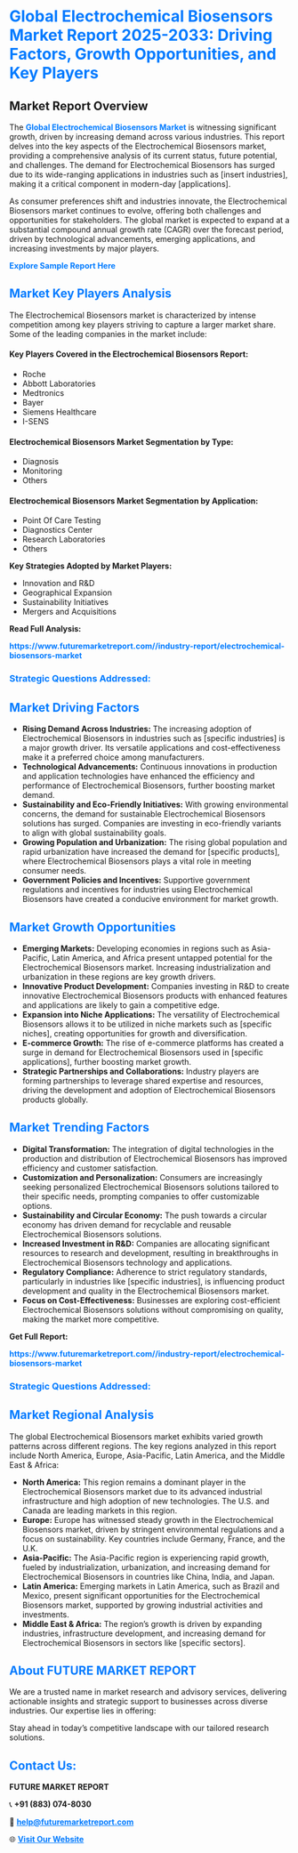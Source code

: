 <h1 style="color: #007BFF;">Global Electrochemical Biosensors Market Report 2025-2033: Driving Factors, Growth Opportunities, and Key Players</h1>

<section id="overview">
<h2>Market Report Overview</h2>
<p>The <a href="https://www.futuremarketreport.com//industry-report/electrochemical-biosensors-market" style="color: #007BFF; text-decoration: none;"><strong>Global Electrochemical Biosensors Market</strong></a> is witnessing significant growth, driven by increasing demand across various industries. This report delves into the key aspects of the Electrochemical Biosensors market, providing a comprehensive analysis of its current status, future potential, and challenges. The demand for Electrochemical Biosensors has surged due to its wide-ranging applications in industries such as [insert industries], making it a critical component in modern-day [applications].</p>
<p>As consumer preferences shift and industries innovate, the Electrochemical Biosensors market continues to evolve, offering both challenges and opportunities for stakeholders. The global market is expected to expand at a substantial compound annual growth rate (CAGR) over the forecast period, driven by technological advancements, emerging applications, and increasing investments by major players.</p>
</section>

<section id="overview">
<p><a href="https://www.futuremarketreport.com//request-sample/reportId=77079" style="color: #007BFF; text-decoration: none;"><strong>Explore Sample Report Here</strong></a></p>
</section>

<section id="key-players">
<h2 style="color: #007BFF;">Market Key Players Analysis</h2>
<p>The Electrochemical Biosensors market is characterized by intense competition among key players striving to capture a larger market share. Some of the leading companies in the market include:</p>
<h4>Key Players Covered in the Electrochemical Biosensors Report:</h4>
<ul><li>Roche</li><li>Abbott Laboratories</li><li>Medtronics</li><li>Bayer</li><li>Siemens Healthcare</li><li>I-SENS</li></ul>
<h4>Electrochemical Biosensors Market Segmentation by Type:</h4>
<ul><li>Diagnosis</li><li>Monitoring</li><li>Others</li></ul>

<h4>Electrochemical Biosensors Market Segmentation by Application:</h4>
<ul><li>Point Of Care Testing</li><li>Diagnostics Center</li><li>Research Laboratories</li><li>Others</li></ul>
<p><strong>Key Strategies Adopted by Market Players:</strong></p>
<ul>
<li>Innovation and R&D</li>
<li>Geographical Expansion</li>
<li>Sustainability Initiatives</li>
<li>Mergers and Acquisitions</li>
</ul>
</section>

<section>
<p><strong>Read Full Analysis: </strong></p><a href="https://www.futuremarketreport.com//industry-report/electrochemical-biosensors-market" style="color: #007BFF; text-decoration: none;"><strong>https://www.futuremarketreport.com//industry-report/electrochemical-biosensors-market</strong></a>
<h3 style="color: #007BFF;">Strategic Questions Addressed:</h3>
</section>

<section id="driving-factors">
<h2 style="color: #007BFF;">Market Driving Factors</h2>
<ul>
<li><strong>Rising Demand Across Industries:</strong> The increasing adoption of Electrochemical Biosensors in industries such as [specific industries] is a major growth driver. Its versatile applications and cost-effectiveness make it a preferred choice among manufacturers.</li>
<li><strong>Technological Advancements:</strong> Continuous innovations in production and application technologies have enhanced the efficiency and performance of Electrochemical Biosensors, further boosting market demand.</li>
<li><strong>Sustainability and Eco-Friendly Initiatives:</strong> With growing environmental concerns, the demand for sustainable Electrochemical Biosensors solutions has surged. Companies are investing in eco-friendly variants to align with global sustainability goals.</li>
<li><strong>Growing Population and Urbanization:</strong> The rising global population and rapid urbanization have increased the demand for [specific products], where Electrochemical Biosensors plays a vital role in meeting consumer needs.</li>
<li><strong>Government Policies and Incentives:</strong> Supportive government regulations and incentives for industries using Electrochemical Biosensors have created a conducive environment for market growth.</li>
</ul>
</section>

<section id="growth-opportunities">
<h2 style="color: #007BFF;">Market Growth Opportunities</h2>
<ul>
<li><strong>Emerging Markets:</strong> Developing economies in regions such as Asia-Pacific, Latin America, and Africa present untapped potential for the Electrochemical Biosensors market. Increasing industrialization and urbanization in these regions are key growth drivers.</li>
<li><strong>Innovative Product Development:</strong> Companies investing in R&D to create innovative Electrochemical Biosensors products with enhanced features and applications are likely to gain a competitive edge.</li>
<li><strong>Expansion into Niche Applications:</strong> The versatility of Electrochemical Biosensors allows it to be utilized in niche markets such as [specific niches], creating opportunities for growth and diversification.</li>
<li><strong>E-commerce Growth:</strong> The rise of e-commerce platforms has created a surge in demand for Electrochemical Biosensors used in [specific applications], further boosting market growth.</li>
<li><strong>Strategic Partnerships and Collaborations:</strong> Industry players are forming partnerships to leverage shared expertise and resources, driving the development and adoption of Electrochemical Biosensors products globally.</li>
</ul>
</section>

<section id="trending-factors">
<h2 style="color: #007BFF;">Market Trending Factors</h2>
<ul>
<li><strong>Digital Transformation:</strong> The integration of digital technologies in the production and distribution of Electrochemical Biosensors has improved efficiency and customer satisfaction.</li>
<li><strong>Customization and Personalization:</strong> Consumers are increasingly seeking personalized Electrochemical Biosensors solutions tailored to their specific needs, prompting companies to offer customizable options.</li>
<li><strong>Sustainability and Circular Economy:</strong> The push towards a circular economy has driven demand for recyclable and reusable Electrochemical Biosensors solutions.</li>
<li><strong>Increased Investment in R&D:</strong> Companies are allocating significant resources to research and development, resulting in breakthroughs in Electrochemical Biosensors technology and applications.</li>
<li><strong>Regulatory Compliance:</strong> Adherence to strict regulatory standards, particularly in industries like [specific industries], is influencing product development and quality in the Electrochemical Biosensors market.</li>
<li><strong>Focus on Cost-Effectiveness:</strong> Businesses are exploring cost-efficient Electrochemical Biosensors solutions without compromising on quality, making the market more competitive.</li>
</ul>
</section>

<section>
<p><strong>Get Full Report: </strong></p><a href="https://www.futuremarketreport.com//industry-report/electrochemical-biosensors-market" style="color: #007BFF; text-decoration: none;"><strong>https://www.futuremarketreport.com//industry-report/electrochemical-biosensors-market</strong></a>
<h3 style="color: #007BFF;">Strategic Questions Addressed:</h3>
</section>


<section id="regional-analysis">
<h2 style="color: #007BFF;">Market Regional Analysis</h2>
<p>The global Electrochemical Biosensors market exhibits varied growth patterns across different regions. The key regions analyzed in this report include North America, Europe, Asia-Pacific, Latin America, and the Middle East & Africa:</p>
<ul>
<li><strong>North America:</strong> This region remains a dominant player in the Electrochemical Biosensors market due to its advanced industrial infrastructure and high adoption of new technologies. The U.S. and Canada are leading markets in this region.</li>
<li><strong>Europe:</strong> Europe has witnessed steady growth in the Electrochemical Biosensors market, driven by stringent environmental regulations and a focus on sustainability. Key countries include Germany, France, and the U.K.</li>
<li><strong>Asia-Pacific:</strong> The Asia-Pacific region is experiencing rapid growth, fueled by industrialization, urbanization, and increasing demand for Electrochemical Biosensors in countries like China, India, and Japan.</li>
<li><strong>Latin America:</strong> Emerging markets in Latin America, such as Brazil and Mexico, present significant opportunities for the Electrochemical Biosensors market, supported by growing industrial activities and investments.</li>
<li><strong>Middle East & Africa:</strong> The region’s growth is driven by expanding industries, infrastructure development, and increasing demand for Electrochemical Biosensors in sectors like [specific sectors].</li>
</ul>
</section>

<footer>
<h2 style="color: #007BFF;">About FUTURE MARKET REPORT</h2>
<p>We are a trusted name in market research and advisory services, delivering actionable insights and strategic support to businesses across diverse industries. Our expertise lies in offering:</p>

<p>Stay ahead in today’s competitive landscape with our tailored research solutions.</p>

<h2 style="color: #007BFF;">Contact Us:</h2>
<p><strong>FUTURE MARKET REPORT</strong></p>
<p>📞 <strong>+91 (883) 074-8030</strong></p>
<p>📧 <strong><a href="mailto:help@futuremarketreport.com" style="color: #007BFF;">help@futuremarketreport.com</a></strong></p>
<p>🌐 <strong><a href="https://www.futuremarketreport.com/" style="color: #007BFF;">Visit Our Website</a></strong></p>
</footer>